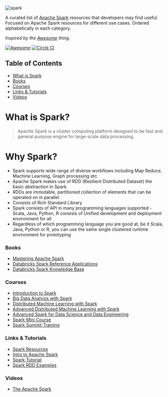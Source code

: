 
<img src="http://snowplowanalytics.com/assets/img/blog/2015/05/spark_logo.png" alt="spark">

A curated list of [Apache Spark](http://spark.apache.org/) resources that developers may find useful. Focused on Apache Spark resources for different use cases. Ordered alphabetically in each category.

*Inspired by the <a href="https://github.com/sindresorhus/awesome">Awesome</a> thing.*

[![Awesome](https://cdn.rawgit.com/sindresorhus/awesome/d7305f38d29fed78fa85652e3a63e154dd8e8829/media/badge.svg)](https://github.com/sindresorhus/awesome)
[![Circle CI](https://circleci.com/gh/sumitarora/awesome-spark.svg?style=svg)](https://circleci.com/gh/sumitarora/awesome-spark)


## Table of Contents
*  [What is Spark](#what-is-spark-)
*  [Books](#books)
*  [Courses](#courses)
*  [Links & Tutorials](#links-&-tutorials-)
*  [Videos](#videos)

# What is Spark?

> Apache Spark is a cluster computing platform designed to be fast and general purpose engine for large-scale data processing.

# Why Spark?

* Spark supports wide range of diverse workflows including Map Reduce, Machine Learning, Graph processing etc.
* Apache Spark makes use of RDD (Resilient Distributed Dataset) the basic abstraction in Spark.
* RDDs are immutable, partitioned collection of elements that can be operated on in parallel
* Consists of Rich Standard Library
* Spark consists of API in many programming languages supported - Scala, Java, Python, R consists of Unified development and deployment environment for all
* Regardless of which programming language you are good at, be it Scala, Java, Python or R, you can use the same single clustered runtime environment for prototyping

### Books
* [Mastering Apache Spark](https://www.gitbook.com/book/jaceklaskowski/mastering-apache-spark/details)
* [Databricks Spark Reference Applications](https://www.gitbook.com/book/databricks/databricks-spark-reference-applications/details)
* [Databricks Spark Knowledge Base](https://www.gitbook.com/book/databricks/databricks-spark-knowledge-base/details)

### Courses
* [Introduction to Spark](https://www.edx.org/course/introduction-spark-uc-berkeleyx-cs105x)
* [Big Data Analysis with Spark](https://www.edx.org/course/big-data-analysis-spark-uc-berkeleyx-cs110x)
* [Distributed Machine Learning with Spark](https://www.edx.org/course/distributed-machine-learning-spark-uc-berkeleyx-cs120x)
* [Advanced Distributed Machine Learning with Spark](https://www.edx.org/course/advanced-distributed-machine-learning-uc-berkeleyx-cs125x)
* [Advanced Spark for Data Science and Data Engineering](https://www.edx.org/course/advanced-spark-data-science-data-uc-berkeleyx-cs115x)
* [Spark Mini Course](http://ampcamp.berkeley.edu/big-data-mini-course/)
* [Spark Summit Training](https://databricks-training.s3.amazonaws.com/index.html)

### Links & Tutorials
* [Spark Resources](https://wegetsignal.wordpress.com/2015/02/25/spark-resources/)
* [Intro to Apache Spark](http://stanford.edu/~rezab/sparkclass/slides/itas_workshop.pdf)
* [Spark Tutorial](http://homepage.cs.latrobe.edu.au/zhe/ZhenHeSparkRDDAPIExamples.html)
* [Spark RDD Examples](http://homepage.cs.latrobe.edu.au/zhe/ZhenHeSparkRDDAPIExamples.html)

### Videos
* [The Apache Spark](https://www.youtube.com/user/TheApacheSpark)

